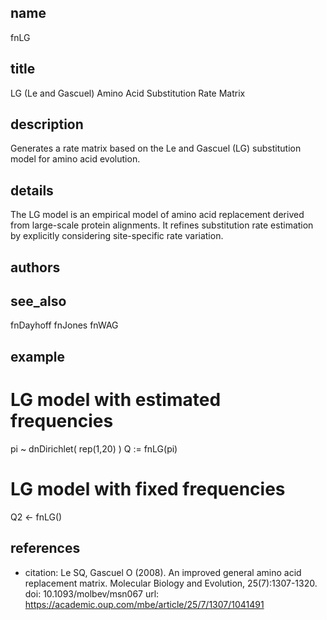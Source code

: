 ## name
fnLG
## title
LG (Le and Gascuel) Amino Acid Substitution Rate Matrix 
## description
Generates a rate matrix based on the Le and Gascuel (LG) substitution model for amino acid evolution. 
## details
The LG model is an empirical model of amino acid replacement derived from large-scale protein alignments. It refines substitution rate estimation by explicitly considering site-specific rate variation.
## authors
## see_also
fnDayhoff
fnJones
fnWAG
## example
  # LG model with estimated frequencies
  pi ~ dnDirichlet( rep(1,20) )
  Q := fnLG(pi)

  # LG model with fixed frequencies
  Q2 <- fnLG()

## references
- citation: Le SQ, Gascuel O (2008). An improved general amino acid replacement matrix. Molecular Biology and Evolution, 25(7):1307-1320. 
  doi: 10.1093/molbev/msn067
  url: https://academic.oup.com/mbe/article/25/7/1307/1041491
